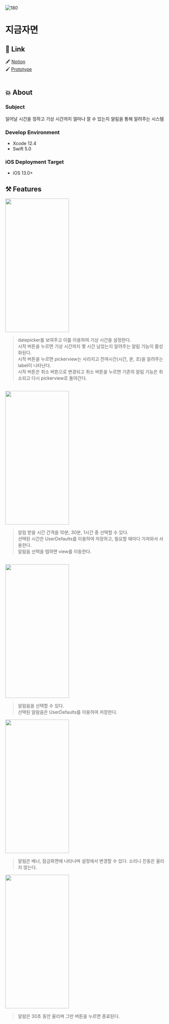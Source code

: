![180](https://user-images.githubusercontent.com/59433441/108235549-42cb2580-7189-11eb-92af-34d5129624b0.jpg)
# 지금자면
## 🚀 Link
🖋 [Notion](https://www.notion.so/zzooneon/6632e475a1e24e21ba27f324d981e81e) 
<br/>
🖌   [Prototype](https://www.figma.com/file/mfBOZfGSjmmG66m82JGzXM/I2SN-prototype?node-id=0%3A1) 
<br/>
<br/>
## 💥 About
### Subject
일어날 시간을 정하고 기상 시간까지 얼마나 잘 수 있는지 알림을 통해 알려주는 시스템
<br/>
### Develop Environment
- Xcode 12.4
- Swift 5.0
### iOS Deployment Target
- iOS 13.0+
## ⚒ Features
<img src="https://user-images.githubusercontent.com/59433441/108239960-bbcc7c00-718d-11eb-84d3-e8dc0dc6cdd6.png"
  width="200"
  height="420">
> datepicker를 보여주고 이를 이용하여 기상 시간을 설정한다.<br/>
시작 버튼을 누르면 기상 시간까지 몇 시간 남았는지 알려주는 알림 기능이 활성화된다.<br/>
시작 버튼을 누르면 pickerview는 사라지고 잔여시간(시간, 분, 초)을 알려주는 label이 나타난다.<br/>
시작 버튼은 취소 버튼으로 변경되고 취소 버튼을 누르면 기존의 알림 기능은 취소되고 다시 pickerview로 돌아간다.
<br/>
<img src="https://user-images.githubusercontent.com/59433441/108240924-a86de080-718e-11eb-9503-aac1956cd2b2.png"
  width="200"
  height="420">
  
> 알림 받을 시간 간격을 10분, 30분, 1시간 중 선택할 수 있다.<br/>
선택된 시간은 UserDefaults를 이용하여 저장하고, 필요할 때마다 가져와서 사용한다.<br/>
알람음 선택을 탭하면 view를 이동한다.<br/>
<br/>
<img src="https://user-images.githubusercontent.com/59433441/108241266-ff73b580-718e-11eb-8ebc-e65fc0a9bf36.png"
  width="200"
  height="420">

> 알람음을 선택할 수 있다.<br/>
선택된 알람음은 UserDefaults를 이용하여 저장한다.

<img src="https://user-images.githubusercontent.com/59433441/108241400-2631ec00-718f-11eb-8929-f83eba7b9e5e.png"
  width="200"
  height="420">

> 알림은 배너, 잠금화면에 나타나며 설정에서 변경할 수 있다.
소리나 진동은 울리지 않는다.

<img src="https://user-images.githubusercontent.com/59433441/108241815-950f4500-718f-11eb-93d8-6b9d9735f718.png"
  width="200"
  height="420">

> 알람은 30초 동안 울리며 그만 버튼을 누르면 종료된다.
